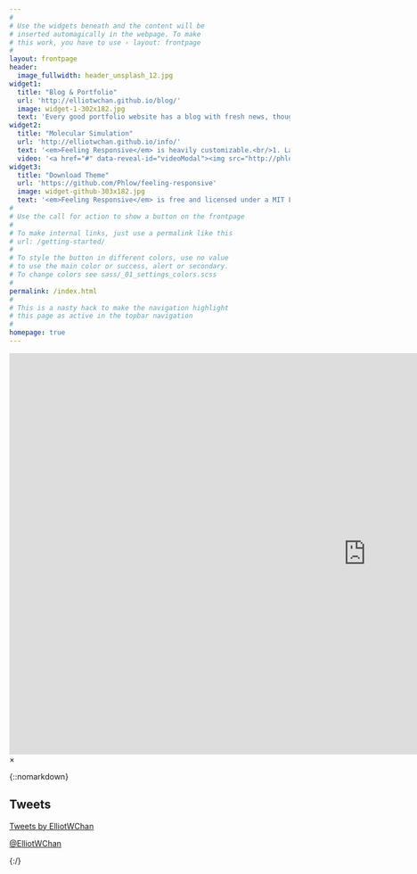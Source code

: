 ```yaml
---
#
# Use the widgets beneath and the content will be
# inserted automagically in the webpage. To make
# this work, you have to use › layout: frontpage
#
layout: frontpage
header:
  image_fullwidth: header_unsplash_12.jpg
widget1:
  title: "Blog & Portfolio"
  url: 'http://elliotwchan.github.io/blog/'
  image: widget-1-302x182.jpg
  text: 'Every good portfolio website has a blog with fresh news, thoughts and develop&shy;ments of your activities. <em>Feeling Responsive</em> offers you a fully functional blog with an archive page to give readers a quick overview of all your posts.'
widget2:
  title: "Molecular Simulation"
  url: 'http://elliotwchan.github.io/info/'
  text: '<em>Feeling Responsive</em> is heavily customizable.<br/>1. Language-Support :)<br/>2. Optimized for speed and it&#39;s responsive.<br/>3. Built on <a href="http://foundation.zurb.com/">Foundation Framework</a>.<br/>4. Seven different Headers.<br/>5. Customizable navigation, footer,...'
  video: '<a href="#" data-reveal-id="videoModal"><img src="http://phlow.github.io/feeling-responsive/images/start-video-feeling-responsive-302x182.jpg" width="302" height="182" alt=""/></a>'
widget3:
  title: "Download Theme"
  url: 'https://github.com/Phlow/feeling-responsive'
  image: widget-github-303x182.jpg
  text: '<em>Feeling Responsive</em> is free and licensed under a MIT License. Make it your own and start building. The code is well-documented and explains you how it works.'
#
# Use the call for action to show a button on the frontpage
#
# To make internal links, just use a permalink like this
# url: /getting-started/
#
# To style the button in different colors, use no value
# to use the main color or success, alert or secondary.
# To change colors see sass/_01_settings_colors.scss
#
permalink: /index.html
#
# This is a nasty hack to make the navigation highlight
# this page as active in the topbar navigation
#
homepage: true
---
```



<div id="videoModal" class="reveal-modal large" data-reveal="">
  <div class="flex-video widescreen vimeo" style="display: block;">
    <iframe width="1280" height="720" src="https://www.youtube.com/watch?v=fJ4JMXkQzoA" frameborder="0" allowfullscreen></iframe>
  </div>
  <a class="close-reveal-modal">&#215;</a>
</div>

{::nomarkdown}
<div class="flex-column-center twitter-embed">
  <h2>Tweets</h2>
  <a class="twitter-timeline" data-width="600" data-tweet-limit="3"
      data-link-color="#30b7f3" data-chrome="noheader nofooter noborders"
      href="https://twitter.com/ElliotWChan?ref_src=twsrc%5Etfw">
    Tweets by ElliotWChan</a>
  <script async src="https://platform.twitter.com/widgets.js">
  </script>
  <p>
    <a href="https://twitter.com/ElliotWChan">
      @ElliotWChan
    </a>
  </p>
</div>
{:/}
